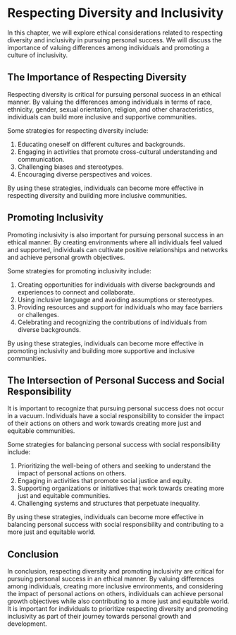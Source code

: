 Respecting Diversity and Inclusivity
====================================================================================================

In this chapter, we will explore ethical considerations related to respecting diversity and inclusivity in pursuing personal success. We will discuss the importance of valuing differences among individuals and promoting a culture of inclusivity.

The Importance of Respecting Diversity
--------------------------------------

Respecting diversity is critical for pursuing personal success in an ethical manner. By valuing the differences among individuals in terms of race, ethnicity, gender, sexual orientation, religion, and other characteristics, individuals can build more inclusive and supportive communities.

Some strategies for respecting diversity include:

1. Educating oneself on different cultures and backgrounds.
2. Engaging in activities that promote cross-cultural understanding and communication.
3. Challenging biases and stereotypes.
4. Encouraging diverse perspectives and voices.

By using these strategies, individuals can become more effective in respecting diversity and building more inclusive communities.

Promoting Inclusivity
---------------------

Promoting inclusivity is also important for pursuing personal success in an ethical manner. By creating environments where all individuals feel valued and supported, individuals can cultivate positive relationships and networks and achieve personal growth objectives.

Some strategies for promoting inclusivity include:

1. Creating opportunities for individuals with diverse backgrounds and experiences to connect and collaborate.
2. Using inclusive language and avoiding assumptions or stereotypes.
3. Providing resources and support for individuals who may face barriers or challenges.
4. Celebrating and recognizing the contributions of individuals from diverse backgrounds.

By using these strategies, individuals can become more effective in promoting inclusivity and building more supportive and inclusive communities.

The Intersection of Personal Success and Social Responsibility
--------------------------------------------------------------

It is important to recognize that pursuing personal success does not occur in a vacuum. Individuals have a social responsibility to consider the impact of their actions on others and work towards creating more just and equitable communities.

Some strategies for balancing personal success with social responsibility include:

1. Prioritizing the well-being of others and seeking to understand the impact of personal actions on others.
2. Engaging in activities that promote social justice and equity.
3. Supporting organizations or initiatives that work towards creating more just and equitable communities.
4. Challenging systems and structures that perpetuate inequality.

By using these strategies, individuals can become more effective in balancing personal success with social responsibility and contributing to a more just and equitable world.

Conclusion
----------

In conclusion, respecting diversity and promoting inclusivity are critical for pursuing personal success in an ethical manner. By valuing differences among individuals, creating more inclusive environments, and considering the impact of personal actions on others, individuals can achieve personal growth objectives while also contributing to a more just and equitable world. It is important for individuals to prioritize respecting diversity and promoting inclusivity as part of their journey towards personal growth and development.
